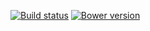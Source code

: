 [![Build status](https://img.shields.io/travis/jbrudvik/selection-listener.svg)](https://travis-ci.org/jbrudvik/selection-listener)
[![Bower version](http://img.shields.io/bower/v/selection-listener.svg)](https://github.com/jbrudvik/selection-listener)
